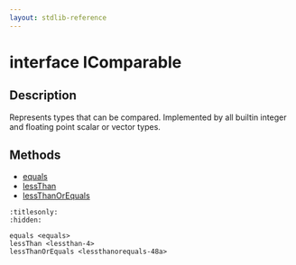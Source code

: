 ```yaml
---
layout: stdlib-reference
---
```


# interface IComparable

## Description

Represents types that can be compared.
Implemented by all builtin integer and floating point scalar or vector types.


## Methods

* [equals](../equals)
* [lessThan](../lessthan-4)
* [lessThanOrEquals](../lessthanorequals-48a)


```{toctree}
:titlesonly:
:hidden:

equals <equals>
lessThan <lessthan-4>
lessThanOrEquals <lessthanorequals-48a>
```
